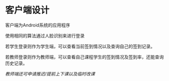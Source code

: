 # 客户端设计

客户端为Android系统的应用程序

使用相同的算法通过人脸识别来进行登录

若学生登录则作为学生端，可以查看当前签到情况以及查询自己的签到记录。

若教师登录则作为教师端，可以查看自己课程学生的签到情况及签到率，还能查询历史记录。

*教师端还可申请推迟/提前上下课以及临时改课*
